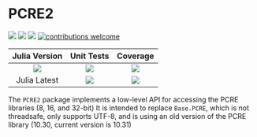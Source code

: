 # PCRE2

[pkg-url]: https://github.com/JuliaString/PCRE2.jl.git

[julia-url]:    https://github.com/JuliaLang/Julia
[julia-release]:https://img.shields.io/github/release/JuliaLang/julia.svg

[release]:      https://img.shields.io/github/release/JuliaString/PCRE2.jl.svg
[release-date]: https://img.shields.io/github/release-date/JuliaString/PCRE2.jl.svg

[license-img]:  http://img.shields.io/badge/license-MIT-brightgreen.svg?style=flat
[license-url]:  LICENSE.md

[gitter-img]:   https://badges.gitter.im/Join%20Chat.svg
[gitter-url]:   https://gitter.im/JuliaString/Lobby?utm_source=badge&utm_medium=badge&utm_campaign=pr-badge

[travis-url]:   https://travis-ci.org/JuliaString/PCRE2.jl
[travis-s-img]: https://travis-ci.org/JuliaString/PCRE2.jl.svg
[travis-m-img]: https://travis-ci.org/JuliaString/PCRE2.jl.svg?branch=master

[codecov-url]:  https://codecov.io/gh/JuliaString/PCRE2.jl
[codecov-img]:  https://codecov.io/gh/JuliaString/PCRE2.jl/branch/master/graph/badge.svg

[contrib]:    https://img.shields.io/badge/contributions-welcome-brightgreen.svg?style=flat

[![][release]][pkg-url] [![][release-date]][pkg-url] [![][license-img]][license-url] [![contributions welcome][contrib]](https://github.com/JuliaString/PCRE2.jl/issues)

| **Julia Version** | **Unit Tests** | **Coverage** |
|:------------------:|:------------------:|:---------------------:|
| [![][julia-release]][julia-url] | [![][travis-s-img]][travis-url] | [![][codecov-img]][codecov-url]
| Julia Latest | [![][travis-m-img]][travis-url] | [![][codecov-img]][codecov-url]

The `PCRE2` package implements a low-level API for accessing the PCRE libraries (8, 16, and 32-bit)
It is intended to replace `Base.PCRE`, which is not threadsafe, only supports UTF-8, and is using an old version of the PCRE library (10.30, current version is 10.31)

